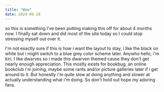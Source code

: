 ```yaml
---
title: "Wow"
date: 2024-06-28
--- 
```




so this is something I've been putting making this off for about 4 months now. I finally sat down and did most of the site today so I could stop stressing myself out over it. 

I'm not exactly sure if this is how i want the layout to stay, i like the black on white but i might switch to a blue grey color scheme later. Anywho hello, i'm kiri, I like dwarves so i made this dwarven themed cause they don't get nearly enough appreciation. This mostly exists for bookbug, an online bookclub i'm joining, maybe some rants and/or picture galleries later if i get around to it. But honestly i'm quite slow at doing anything and slower at actually understanding what i'm doing. So don't hold out hope my adoring fans.
